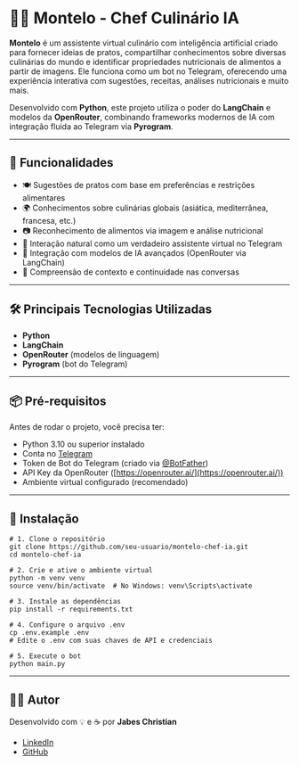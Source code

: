 # 👨‍🍳 Montelo - Chef Culinário IA

**Montelo** é um assistente virtual culinário com inteligência artificial criado para fornecer ideias de pratos, compartilhar conhecimentos sobre diversas culinárias do mundo e identificar propriedades nutricionais de alimentos a partir de imagens. Ele funciona como um bot no Telegram, oferecendo uma experiência interativa com sugestões, receitas, análises nutricionais e muito mais.

Desenvolvido com **Python**, este projeto utiliza o poder do **LangChain** e modelos da **OpenRouter**, combinando frameworks modernos de IA com integração fluida ao Telegram via **Pyrogram**.

---

## 🚀 Funcionalidades

- 🍽️ Sugestões de pratos com base em preferências e restrições alimentares
- 🌍 Conhecimentos sobre culinárias globais (asiática, mediterrânea, francesa, etc.)
- 📷 Reconhecimento de alimentos via imagem e análise nutricional
- 🤖 Interação natural como um verdadeiro assistente virtual no Telegram
- 🧠 Integração com modelos de IA avançados (OpenRouter via LangChain)
- 🔎 Compreensão de contexto e continuidade nas conversas

---

## 🛠️ Principais Tecnologias Utilizadas

- **Python**
- **LangChain**
- **OpenRouter** (modelos de linguagem)
- **Pyrogram** (bot do Telegram)

---

## 📦 Pré-requisitos

Antes de rodar o projeto, você precisa ter:

- Python 3.10 ou superior instalado
- Conta no [Telegram](https://telegram.org/)
- Token de Bot do Telegram (criado via [@BotFather](https://t.me/BotFather))
- API Key da OpenRouter ([https://openrouter.ai/](https://openrouter.ai/))
- Ambiente virtual configurado (recomendado)

---

## 🔧 Instalação

```
# 1. Clone o repositório
git clone https://github.com/seu-usuario/montelo-chef-ia.git
cd montelo-chef-ia

# 2. Crie e ative o ambiente virtual
python -m venv venv
source venv/bin/activate  # No Windows: venv\Scripts\activate

# 3. Instale as dependências
pip install -r requirements.txt

# 4. Configure o arquivo .env
cp .env.example .env
# Edite o .env com suas chaves de API e credenciais

# 5. Execute o bot
python main.py
```

---

## 👨‍💻 Autor

Desenvolvido com 💡 e ☕ por **Jabes Christian**

- [LinkedIn](https://www.linkedin.com/in/jabeschristian/)
- [GitHub](https://github.com/jabeschristian)

